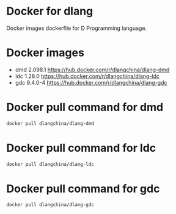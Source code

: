 # Docker for dlang
Docker images dockerfile for D Programming language.

# Docker images
 * dmd 2.098.1 https://hub.docker.com/r/dlangchina/dlang-dmd
 * ldc 1.28.0 https://hub.docker.com/r/dlangchina/dlang-ldc
 * gdc 9.4.0-4 https://hub.docker.com/r/dlangchina/dlang-gdc

# Docker pull command for dmd
```bash
docker pull dlangchina/dlang-dmd
```

# Docker pull command for ldc
```bash
docker pull dlangchina/dlang-ldc
```

# Docker pull command for gdc
```bash
docker pull dlangchina/dlang-gdc
```
